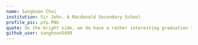 ```yaml
---
name: Sanghoon Choi
institution: Sir John. A Macdonald Secondary School
profile_pic: pfp.PNG
quote: On the bright side, we do have a rather interesting graduation than all the previous graduates
github_user: sanghoon5499
---
```

